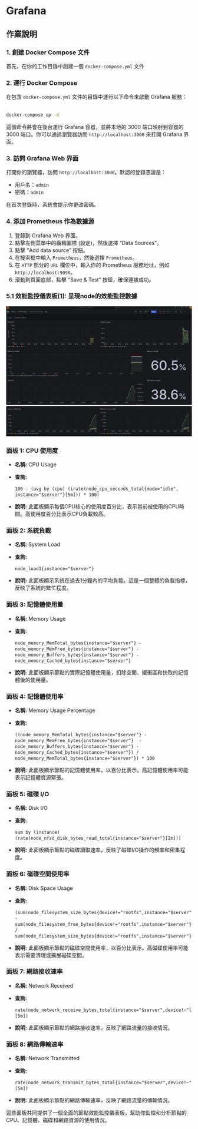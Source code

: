 # Grafana

## 作業說明

### 1. 創建 Docker Compose 文件

首先，在你的工作目錄中創建一個 `docker-compose.yml` 文件

### 2. 運行 Docker Compose

在包含 `docker-compose.yml` 文件的目錄中運行以下命令來啟動 Grafana 服務：

```bash

docker-compose up -d

```

這個命令將會在後台運行 Grafana 容器，並將本地的 3000 端口映射到容器的 3000 端口。你可以通過瀏覽器訪問 `http://localhost:3000` 來打開 Grafana 界面。

### 3. 訪問 Grafana Web 界面

打開你的瀏覽器，訪問 `http://localhost:3000`。默認的登錄憑證是：


- 用戶名：`admin`
- 密碼：`admin`

在首次登錄時，系統會提示你更改密碼。

### 4. 添加 Prometheus 作為數據源

1. 登錄到 Grafana Web 界面。
2. 點擊左側菜單中的齒輪圖標 (設定)，然後選擇 “Data Sources”。
3. 點擊 “Add data source” 按鈕。
4. 在搜索框中輸入 `Prometheus`，然後選擇 `Prometheus`。
5. 在 `HTTP` 部分的 `URL` 欄位中，輸入你的 Prometheus 服務地址，例如 `http://localhost:9090`。
6. 滾動到頁面底部，點擊 “Save & Test” 按鈕，確保連接成功。

### 5.1 效能監控儀表板(1): 呈現node的效能監控數據

![Untitled](../img/img006.jpg)
![Untitled](../img/img007.jpg)

### 面板 1: CPU 使用度

- **名稱:** CPU Usage
- **查詢:**
    
    ```
    100 - (avg by (cpu) (irate(node_cpu_seconds_total{mode="idle", instance="$server"}[5m])) * 100)
    
    ```
    
- **說明:** 此面板顯示每個CPU核心的使用度百分比，表示當前被使用的CPU時間。高使用度百分比表示CPU負載較高。

### 面板 2: 系統負載

- **名稱:** System Load
- **查詢:**
    
    ```
    node_load1{instance="$server"}
    
    ```
    
- **說明:** 此面板顯示系統在過去1分鐘內的平均負載。這是一個整體的負載指標，反映了系統的繁忙程度。

### 面板 3: 記憶體使用量

- **名稱:** Memory Usage
- **查詢:**
    
    ```
    node_memory_MemTotal_bytes{instance="$server"} - node_memory_MemFree_bytes{instance="$server"} - node_memory_Buffers_bytes{instance="$server"} - node_memory_Cached_bytes{instance="$server"}
    
    ```
    
- **說明:** 此面板顯示節點的實際記憶體使用量，扣除空閒、緩衝區和快取的記憶體後的使用量。

### 面板 4: 記憶體使用率

- **名稱:** Memory Usage Percentage
- **查詢:**
    
    ```
    ((node_memory_MemTotal_bytes{instance="$server"} - node_memory_MemFree_bytes{instance="$server"}  - node_memory_Buffers_bytes{instance="$server"} - node_memory_Cached_bytes{instance="$server"}) / node_memory_MemTotal_bytes{instance="$server"}) * 100
    
    ```
    
- **說明:** 此面板顯示節點的記憶體使用率，以百分比表示。高記憶體使用率可能表示記憶體資源緊張。

### 面板 5: 磁碟 I/O

- **名稱:** Disk I/O
- **查詢:**
    
    ```
    sum by (instance) (rate(node_nfsd_disk_bytes_read_total{instance="$server"}[2m]))
    
    ```
    
- **說明:** 此面板顯示節點的磁碟讀取速率，反映了磁碟I/O操作的頻率和密集程度。

### 面板 6: 磁碟空間使用率

- **名稱:** Disk Space Usage
- **查詢:**
    
    ```
    (sum(node_filesystem_size_bytes{device!="rootfs",instance="$server"}) - sum(node_filesystem_free_bytes{device!="rootfs",instance="$server"})) / sum(node_filesystem_size_bytes{device!="rootfs",instance="$server"})
    
    ```
    
- **說明:** 此面板顯示節點的磁碟空間使用率，以百分比表示。高磁碟使用率可能表示需要清理或擴展磁碟空間。

### 面板 7: 網路接收速率

- **名稱:** Network Received
- **查詢:**
    
    ```
    rate(node_network_receive_bytes_total{instance="$server",device!~"lo"}[5m])
    
    ```
    
- **說明:** 此面板顯示節點的網路接收速率，反映了網路流量的接收情況。

### 面板 8: 網路傳輸速率

- **名稱:** Network Transmitted
- **查詢:**
    
    ```
    rate(node_network_transmit_bytes_total{instance="$server",device!~"lo"}[5m])
    
    ```
    
- **說明:** 此面板顯示節點的網路傳輸速率，反映了網路流量的傳輸情況。

這些面板共同提供了一個全面的節點效能監控儀表板，幫助你監控和分析節點的CPU、記憶體、磁碟和網路資源的使用情況。